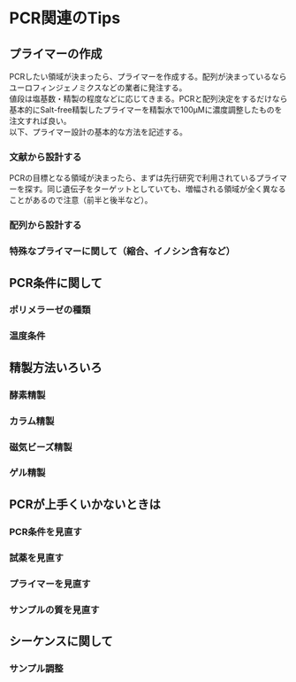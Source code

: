 # PCR関連のTips

## プライマーの作成
PCRしたい領域が決まったら、プライマーを作成する。配列が決まっているならユーロフィンジェノミクスなどの業者に発注する。<br>
値段は塩基数・精製の程度などに応じてきまる。PCRと配列決定をするだけなら基本的にSalt-free精製したプライマーを精製水で100µMに濃度調整したものを注文すれば良い。<br>
以下、プライマー設計の基本的な方法を記述する。

### 文献から設計する
PCRの目標となる領域が決まったら、まずは先行研究で利用されているプライマーを探す。同じ遺伝子をターゲットとしていても、増幅される領域が全く異なることがあるので注意（前半と後半など）。

### 配列から設計する
### 特殊なプライマーに関して（縮合、イノシン含有など）
## PCR条件に関して
### ポリメラーゼの種類
### 温度条件 
## 精製方法いろいろ
### 酵素精製
### カラム精製
### 磁気ビーズ精製
### ゲル精製
## PCRが上手くいかないときは
### PCR条件を見直す
### 試薬を見直す
### プライマーを見直す
### サンプルの質を見直す
## シーケンスに関して
### サンプル調整
